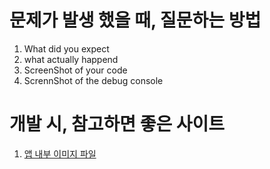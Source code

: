# 문제가 발생 했을 때, 질문하는 방법
1. What did you expect
2. what actually happend
3. ScreenShot of your code
4. ScrennShot of the debug console




# 개발 시, 참고하면 좋은 사이트 
1. [앱 내부 이미지 파일](https://appicon.co/#image-sets)
